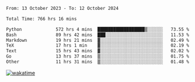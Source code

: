 <!--START_SECTION:waka-->

```txt
From: 13 October 2023 - To: 12 October 2024

Total Time: 766 hrs 16 mins

Python             572 hrs 4 mins  ██████████████████▒░░░░░░   73.55 %
Bash               89 hrs 42 mins  ███░░░░░░░░░░░░░░░░░░░░░░   11.53 %
Markdown           19 hrs 21 mins  ▓░░░░░░░░░░░░░░░░░░░░░░░░   02.49 %
TeX                17 hrs 1 min    ▓░░░░░░░░░░░░░░░░░░░░░░░░   02.19 %
Text               15 hrs 43 mins  ▓░░░░░░░░░░░░░░░░░░░░░░░░   02.02 %
Go                 13 hrs 37 mins  ▒░░░░░░░░░░░░░░░░░░░░░░░░   01.75 %
Other              11 hrs 31 mins  ▒░░░░░░░░░░░░░░░░░░░░░░░░   01.48 %
```

<!--END_SECTION:waka-->
[![wakatime](https://wakatime.com/badge/user/5f89a63a-5294-4958-ad30-2b3455e63f2a.svg)](https://wakatime.com/@5f89a63a-5294-4958-ad30-2b3455e63f2a)

